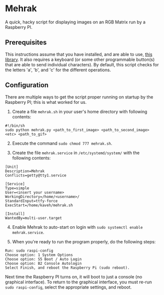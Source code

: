 # Mehrak
A quick, hacky script for displaying images on an RGB Matrix run by a Raspberry PI.

## Prerequisites
This instructions assume that you have installed, and are able to use, [this library](https://github.com/hzeller/rpi-rgb-led-matrix). It also requires a keyboard (or some other programmable button(s) that are able to send individual characters). By default, this script checks for the letters 'a', 'b', and 'c' for the different operations.

## Configuration
There are multiple ways to get the script proper running on startup by the Raspberry PI; this is what worked for us.

1. Create a file `mehrak.sh` in your user's home directory with following contents:
```
#!/bin/sh
sudo python mehrak.py <path_to_first_image> <path_to_second_image> <etc> <path_to_gif>
```

2. Execute the command `sudo chmod 777 mehrak.sh`.

3. Create the file `mehrak.service` in `/etc/systemd/system/` with the following contents:
```
[Unit]
Description=Mehrak
Conflicts=getty@tty1.service

[Service]
Type=simple
User=<insert your username>
WorkingDirectory=/home/<username>/
StandardInput=ttfy-force
ExecStart=/home/kaveh/mehrak.sh

[Install]
WantedBy=multi-user.target
```

4. Enable Mehrak to auto-start on login with `sudo systemctl enable mehrak.service`.

5. When you're ready to run the program properly, do the following steps:

```
Run: sudo raspi-config
Choose option: 1 System Options
Choose option: S5 Boot / Auto Login
Choose option: B2 Console Autologin
Select Finish, and reboot the Raspberry Pi (sudo reboot).
```
Next time the Raspberry PI turns on, it will boot to just a console (no graphical interface). To return to the graphical interface, you must re-run `sudo raspi-config`, select the appropriate settings, and reboot.
